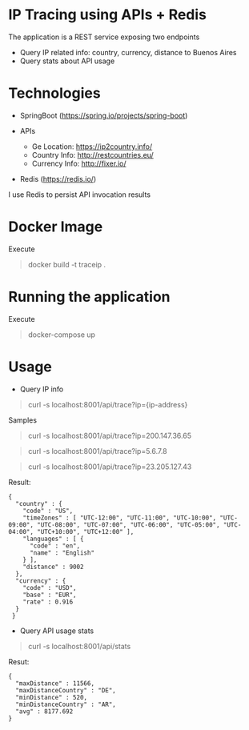 IP Tracing using APIs + Redis
===============================

The application is a REST service exposing two endpoints

- Query IP related info: country, currency, distance to Buenos Aires 
- Query stats about API usage 

# Technologies

- SpringBoot (https://spring.io/projects/spring-boot)

- APIs

    - Ge Location: https://ip2country.info/
    - Country Info: http://restcountries.eu/
    - Currency Info: http://fixer.io/

- Redis (https://redis.io/)

I use Redis to persist API invocation results


# Docker Image

Execute

> docker build -t traceip .


# Running the application


Execute

> docker-compose up

# Usage 

- Query IP info 


> curl -s localhost:8001/api/trace?ip={ip-address}

Samples

> curl -s localhost:8001/api/trace?ip=200.147.36.65

> curl -s localhost:8001/api/trace?ip=5.6.7.8

> curl -s localhost:8001/api/trace?ip=23.205.127.43

Result:

```
{
  "country" : {
    "code" : "US",
    "timeZones" : [ "UTC-12:00", "UTC-11:00", "UTC-10:00", "UTC-09:00", "UTC-08:00", "UTC-07:00", "UTC-06:00", "UTC-05:00", "UTC-04:00", "UTC+10:00", "UTC+12:00" ],
    "languages" : [ {
      "code" : "en",
      "name" : "English"
    } ],
    "distance" : 9002
  },
  "currency" : {
    "code" : "USD",
    "base" : "EUR",
    "rate" : 0.916
  }
 }
```

- Query API usage stats

> curl -s localhost:8001/api/stats

Resut:

```
{
  "maxDistance" : 11566,
  "maxDistanceCountry" : "DE",
  "minDistance" : 520,
  "minDistanceCountry" : "AR",
  "avg" : 8177.692
}
```



